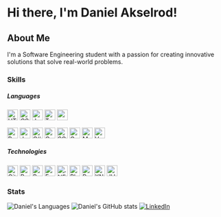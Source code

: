 # Hi there, I'm Daniel Akselrod!

## About Me

I'm a Software Engineering student with a passion for creating innovative solutions that solve real-world problems. 

### Skills
##### Languages
<p>
  <img alt="HTML5" src="https://img.shields.io/badge/html5%20-%23E34F26.svg?&style=for-the-badge&logo=html5&logoColor=white" height="25"/>
  <img alt="CSS" src="https://img.shields.io/badge/css3-1572B6.svg?&style=for-the-badge&logo=css3&logoColor=white" height="25"/>
  <img alt="JavaScript" src="https://img.shields.io/badge/javascript-F7DF1E.svg?&style=for-the-badge&logo=javascript&logoColor=white" height="25"/>
  <img alt="TypeScript" src="https://img.shields.io/badge/typescript%20-%23007ACC.svg?&style=for-the-badge&logo=typescript&logoColor=white" height="25"/>
  <img src="https://img.shields.io/badge/latex-008080.svg?&style=for-the-badge&logo=latex&logoColor=white" height="25"/>
 </p>
 <p>
  <img alt="Python" src="https://img.shields.io/badge/python-3776AB.svg?&style=for-the-badge&logo=python&logoColor=white" height="25"/>
  <img alt="Java" src="https://img.shields.io/badge/java-007396.svg?&style=for-the-badge&logo=java&logoColor=white" height="25"/>
  <img alt="C#" src="https://img.shields.io/badge/c%23-239120.svg?&style=for-the-badge&logo=c-sharp&logoColor=white" height="25"/>
  <img alt="C" src="https://img.shields.io/badge/c-A8B9CC.svg?&style=for-the-badge&logo=c&logoColor=white" height="25"/>
  <img alt="SQL" src="https://img.shields.io/badge/sql-4479A1.svg?&style=for-the-badge&logo=oracle&logoColor=white" height="25"/>
  <img alt="Go" src="https://img.shields.io/badge/go-00ADD8.svg?&style=for-the-badge&logo=go&logoColor=white" height="25"/>
  <img alt="MATLAB" src="https://img.shields.io/badge/matlab-0076A8.svg?&style=for-the-badge&logo=mathworks&logoColor=white" height="25"/>
  <img alt="Verilog" src="https://img.shields.io/badge/Verilog-008000.svg?&style=for-the-badge&logo=verilog&logoColor=white" height="25"/> 
 </p>
 
 ##### Technologies
 <p>
  <img alt="Git" src="https://img.shields.io/badge/git-F05032.svg?&style=for-the-badge&logo=git&logoColor=white" height="25"/> 
  <img alt="React" src="https://img.shields.io/badge/react%20-%2320232a.svg?&style=for-the-badge&logo=react&logoColor=%2361DAFB" height="25"/>
  <img alt="React Native" src="https://img.shields.io/badge/react_native%20-%2320232a.svg?&style=for-the-badge&logo=react&logoColor=%2361DAFB" height="25"/>
  <img alt="Express" src="https://img.shields.io/badge/express-000000.svg?&style=for-the-badge&logo=express&logoColor=white" height="25"/> 
  <img alt=".NET" src="https://img.shields.io/badge/.NET-512BD4.svg?&style=for-the-badge&logo=.net&logoColor=white" height="25"/> 
  <img alt="Blazor" src="https://img.shields.io/badge/blazor-512BD4.svg?&style=for-the-badge&logo=blazor&logoColor=white" height="25"/> 
  <img alt="Pytest" src="https://img.shields.io/badge/pytest-0A9EDC.svg?&style=for-the-badge&logo=pytest&logoColor=white" height="25"/> 
  <img alt="XNA" src="https://img.shields.io/badge/XNA-DC3C00.svg?&style=for-the-badge&logo=gamepad&logoColor=white" height="25"/>
  <img alt="JUnit" src="https://img.shields.io/badge/JUnit-25A162.svg?&style=for-the-badge&logo=junit5&logoColor=white" height="25"/> 
 </p>

### Stats
![Daniel's Languages](https://github-readme-stats.vercel.app/api/top-langs/?username=d-akselrod&theme=transparent&layout=compact&hide_border=true&langs_count=10&hide=html,css)
![Daniel's GitHub stats](https://github-readme-stats.vercel.app/api?username=d-akselrod&show_icons=true&theme=transparent&hide_border=true)
[![LinkedIn](https://img.shields.io/badge/LinkedIn-Daniel%20Akselrod-blue)](https://ca.linkedin.com/in/daniel-akselrod?trk=profile-badge)
